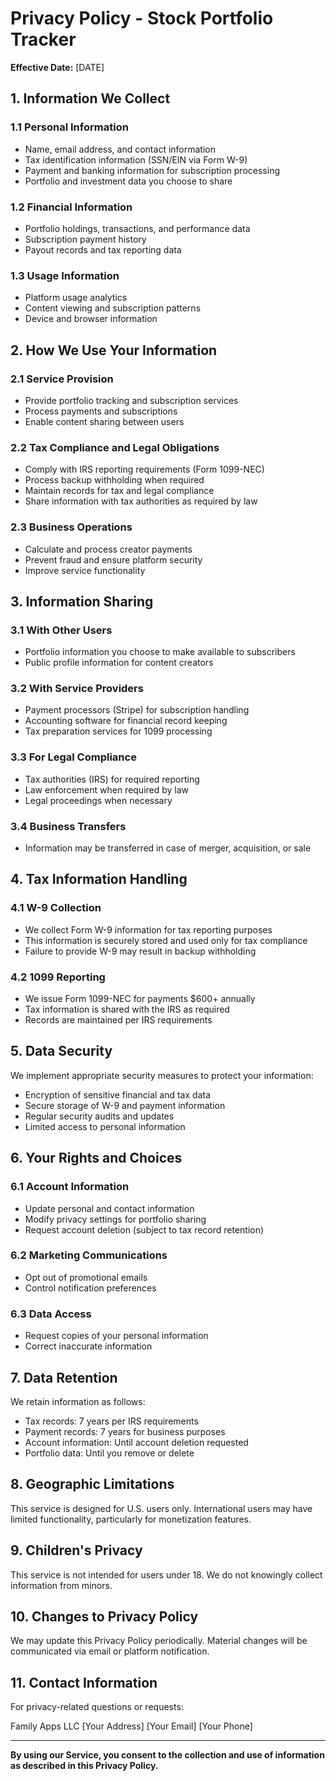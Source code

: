 # Privacy Policy - Stock Portfolio Tracker

**Effective Date:** [DATE]

## 1. Information We Collect

### 1.1 Personal Information
- Name, email address, and contact information
- Tax identification information (SSN/EIN via Form W-9)
- Payment and banking information for subscription processing
- Portfolio and investment data you choose to share

### 1.2 Financial Information
- Portfolio holdings, transactions, and performance data
- Subscription payment history
- Payout records and tax reporting data

### 1.3 Usage Information
- Platform usage analytics
- Content viewing and subscription patterns
- Device and browser information

## 2. How We Use Your Information

### 2.1 Service Provision
- Provide portfolio tracking and subscription services
- Process payments and subscriptions
- Enable content sharing between users

### 2.2 Tax Compliance and Legal Obligations
- Comply with IRS reporting requirements (Form 1099-NEC)
- Process backup withholding when required
- Maintain records for tax and legal compliance
- Share information with tax authorities as required by law

### 2.3 Business Operations
- Calculate and process creator payments
- Prevent fraud and ensure platform security
- Improve service functionality

## 3. Information Sharing

### 3.1 With Other Users
- Portfolio information you choose to make available to subscribers
- Public profile information for content creators

### 3.2 With Service Providers
- Payment processors (Stripe) for subscription handling
- Accounting software for financial record keeping
- Tax preparation services for 1099 processing

### 3.3 For Legal Compliance
- Tax authorities (IRS) for required reporting
- Law enforcement when required by law
- Legal proceedings when necessary

### 3.4 Business Transfers
- Information may be transferred in case of merger, acquisition, or sale

## 4. Tax Information Handling

### 4.1 W-9 Collection
- We collect Form W-9 information for tax reporting purposes
- This information is securely stored and used only for tax compliance
- Failure to provide W-9 may result in backup withholding

### 4.2 1099 Reporting
- We issue Form 1099-NEC for payments $600+ annually
- Tax information is shared with the IRS as required
- Records are maintained per IRS requirements

## 5. Data Security

We implement appropriate security measures to protect your information:
- Encryption of sensitive financial and tax data
- Secure storage of W-9 and payment information
- Regular security audits and updates
- Limited access to personal information

## 6. Your Rights and Choices

### 6.1 Account Information
- Update personal and contact information
- Modify privacy settings for portfolio sharing
- Request account deletion (subject to tax record retention)

### 6.2 Marketing Communications
- Opt out of promotional emails
- Control notification preferences

### 6.3 Data Access
- Request copies of your personal information
- Correct inaccurate information

## 7. Data Retention

We retain information as follows:
- Tax records: 7 years per IRS requirements
- Payment records: 7 years for business purposes
- Account information: Until account deletion requested
- Portfolio data: Until you remove or delete

## 8. Geographic Limitations

This service is designed for U.S. users only. International users may have limited functionality, particularly for monetization features.

## 9. Children's Privacy

This service is not intended for users under 18. We do not knowingly collect information from minors.

## 10. Changes to Privacy Policy

We may update this Privacy Policy periodically. Material changes will be communicated via email or platform notification.

## 11. Contact Information

For privacy-related questions or requests:

Family Apps LLC
[Your Address]
[Your Email]
[Your Phone]

---

**By using our Service, you consent to the collection and use of information as described in this Privacy Policy.**

